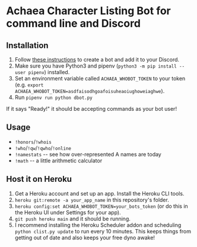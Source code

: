 # Achaea Character Listing Bot for command line and Discord

## Installation

1. Follow [these instructions](https://discordpy.readthedocs.io/en/stable/discord.html#discord-intro) to create a bot and add it to your Discord.
2. Make sure you have Python3 and pipenv (`python3 -m pip install --user pipenv`) installed.
3. Set an environment variable called `ACHAEA_WHOBOT_TOKEN` to your token (e.g. `export ACHAEA_WHOBOT_TOKEN=asdfaisodhgoafoisuheaoiughoweiaghwe`).
4. Run `pipenv run python dbot.py`

If it says "Ready!" it should be accepting commands as your bot user!

## Usage

 - `!honors`/`!whois` <CharacterName>
 - `!who`/`!qw`/`!qwho`/`!online`
 - `!namestats` -- see how over-represented A names are today
 - `!math` -- a little arithmetic calculator

## Host it on Heroku

1. Get a Heroku account and set up an app. Install the Heroku CLI tools.
2. `heroku git:remote -a your_app_name` in this repository's folder.
3. `heroku config:set ACHAEA_WHOBOT_TOKEN=your_bots_token` (or do this in the Heroku UI under Settings for your app).
4. `git push heroku main` and it should be running.
5. I recommend installing the Heroku Scheduler addon and scheduling `python clist.py update` to run every 10 minutes. This keeps things from getting out of date and also keeps your free dyno awake!
